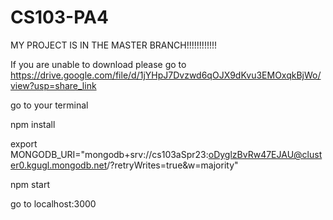 # CS103-PA4

MY PROJECT IS IN THE MASTER BRANCH!!!!!!!!!!!!

If you are unable to download please go to https://drive.google.com/file/d/1jYHpJ7Dvzwd6qOJX9dKvu3EMOxqkBjWo/view?usp=share_link


go to your terminal

npm install 

export MONGODB_URI="mongodb+srv://cs103aSpr23:oDyglzBvRw47EJAU@cluster0.kgugl.mongodb.net/?retryWrites=true&w=majority"

npm start

go to localhost:3000
